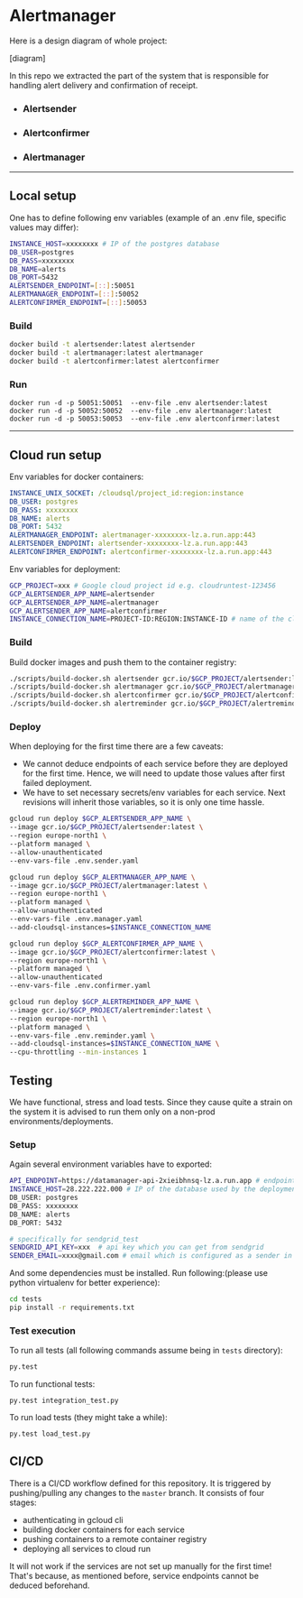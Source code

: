 # Alertmanager

Here is a design diagram of whole project:

[diagram]

In this repo we extracted the part of the system that is responsible for handling alert delivery and confirmation of receipt.

- ### Alertsender

- ### Alertconfirmer

- ### Alertmanager

---

## Local setup

One has to define following env variables (example of an .env file, specific values may differ):

```bash
INSTANCE_HOST=xxxxxxxx # IP of the postgres database
DB_USER=postgres
DB_PASS=xxxxxxxx
DB_NAME=alerts
DB_PORT=5432
ALERTSENDER_ENDPOINT=[::]:50051
ALERTMANAGER_ENDPOINT=[::]:50052
ALERTCONFIRMER_ENDPOINT=[::]:50053
```

### Build

```bash
docker build -t alertsender:latest alertsender
docker build -t alertmanager:latest alertmanager
docker build -t alertconfirmer:latest alertconfirmer
```

### Run

```
docker run -d -p 50051:50051  --env-file .env alertsender:latest
docker run -d -p 50052:50052  --env-file .env alertmanager:latest
docker run -d -p 50053:50053  --env-file .env alertconfirmer:latest
```

---

## Cloud run setup

Env variables for docker containers:

```yaml
INSTANCE_UNIX_SOCKET: /cloudsql/project_id:region:instance
DB_USER: postgres
DB_PASS: xxxxxxxx
DB_NAME: alerts
DB_PORT: 5432
ALERTMANAGER_ENDPOINT: alertmanager-xxxxxxxx-lz.a.run.app:443
ALERTSENDER_ENDPOINT: alertsender-xxxxxxxx-lz.a.run.app:443
ALERTCONFIRMER_ENDPOINT: alertconfirmer-xxxxxxxx-lz.a.run.app:443
```

Env variables for deployment:

```bash
GCP_PROJECT=xxx # Google cloud project id e.g. cloudruntest-123456
GCP_ALERTSENDER_APP_NAME=alertsender
GCP_ALERTSENDER_APP_NAME=alertmanager
GCP_ALERTSENDER_APP_NAME=alertconfirmer
INSTANCE_CONNECTION_NAME=PROJECT-ID:REGION:INSTANCE-ID # name of the cloud sql instance
```

### Build

Build docker images and push them to the container registry:

```bash
./scripts/build-docker.sh alertsender gcr.io/$GCP_PROJECT/alertsender:latest
./scripts/build-docker.sh alertmanager gcr.io/$GCP_PROJECT/alertmanager:latest
./scripts/build-docker.sh alertconfirmer gcr.io/$GCP_PROJECT/alertconfirmer:latest
./scripts/build-docker.sh alertreminder gcr.io/$GCP_PROJECT/alertreminder:latest
```

### Deploy

When deploying for the first time there are a few caveats:

- We cannot deduce endpoints of each service before they are deployed for the first time.
  Hence, we will need to update those values after first failed deployment.
- We have to set necessary secrets/env variables for each service. Next revisions will inherit those variables, so it is only one time hassle.

```bash
gcloud run deploy $GCP_ALERTSENDER_APP_NAME \
--image gcr.io/$GCP_PROJECT/alertsender:latest \
--region europe-north1 \
--platform managed \
--allow-unauthenticated
--env-vars-file .env.sender.yaml
```

```bash
gcloud run deploy $GCP_ALERTMANAGER_APP_NAME \
--image gcr.io/$GCP_PROJECT/alertmanager:latest \
--region europe-north1 \
--platform managed \
--allow-unauthenticated
--env-vars-file .env.manager.yaml
--add-cloudsql-instances=$INSTANCE_CONNECTION_NAME
```

```bash
gcloud run deploy $GCP_ALERTCONFIRMER_APP_NAME \
--image gcr.io/$GCP_PROJECT/alertconfirmer:latest \
--region europe-north1 \
--platform managed \
--allow-unauthenticated
--env-vars-file .env.confirmer.yaml
```

```bash
gcloud run deploy $GCP_ALERTREMINDER_APP_NAME \
--image gcr.io/$GCP_PROJECT/alertreminder:latest \
--region europe-north1 \
--platform managed \
--env-vars-file .env.reminder.yaml \
--add-cloudsql-instances=$INSTANCE_CONNECTION_NAME \
--cpu-throttling --min-instances 1
```

## Testing

We have functional, stress and load tests. Since they cause quite a strain on the system it is advised to run them only on a non-prod environments/deployments.

### Setup

Again several environment variables have to exported:

```bash
API_ENDPOINT=https://datamanager-api-2xieibhnsq-lz.a.run.app # endpoint of datamanager api service
INSTANCE_HOST=28.222.222.000 # IP of the database used by the deployment
DB_USER: postgres
DB_PASS: xxxxxxxx
DB_NAME: alerts
DB_PORT: 5432

# specifically for sendgrid_test
SENDGRID_API_KEY=xxx  # api key which you can get from sendgrid
SENDER_EMAIL=xxxx@gmail.com # email which is configured as a sender in sendgrid
```

And some dependencies must be installed. Run following:(please use python virtualenv for better experience):

```bash
cd tests
pip install -r requirements.txt
```

### Test execution

To run all tests (all following commands assume being in `tests` directory):

```bash
py.test
```

To run functional tests:

```
py.test integration_test.py
```

To run load tests (they might take a while):

```
py.test load_test.py
```

## CI/CD

There is a CI/CD workflow defined for this repository. It is triggered by pushing/pulling any changes to the `master` branch.
It consists of four stages:

- authenticating in gcloud cli
- building docker containers for each service
- pushing containers to a remote container registry
- deploying all services to cloud run

It will not work if the services are not set up manually for the first time! That's because, as mentioned before, service endpoints cannot be deduced beforehand.

